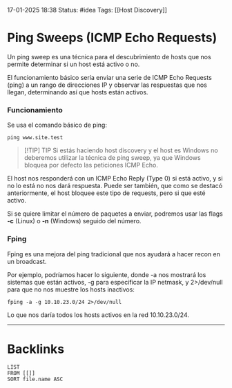 17-01-2025 18:38
Status: #idea
Tags: [[Host Discovery]]

# Ping Sweeps (ICMP Echo Requests)

Un ping sweep es una técnica para el descubrimiento de hosts que nos permite determinar si un host está activo o no. 

El funcionamiento básico sería enviar una serie de ICMP Echo Requests (ping) a un rango de direcciones IP y observar las respuestas que nos llegan, determinando así que hosts están activos.

### Funcionamiento

Se usa el comando básico de ping:

````
ping www.site.test
````


> [!TIP] TIP
> Si estás haciendo host discovery y el host es Windows no deberemos utilizar la técnica de ping sweep, ya que Windows bloquea por defecto las peticiones ICMP Echo.

El host nos responderá con un ICMP Echo Reply (Type 0) si está activo, y si no lo está no nos dará respuesta. Puede ser también, que como se destacó anteriormente, el host bloquee este tipo de requests, pero si que esté activo.

Si se quiere limitar el número de paquetes a enviar, podremos usar las flags **-c** (Linux) o **-n** (Windows) seguido del número.

### Fping

Fping es una mejora del ping tradicional que nos ayudará a hacer recon en un broadcast.

Por ejemplo, podríamos hacer lo siguiente, donde -a nos mostrará los sistemas que están activos, -g para especificar la IP netmask, y 2>/dev/null para que no nos muestre los hosts inactivos:

````
fping -a -g 10.10.23.0/24 2>/dev/null
````

Lo que nos daría todos los hosts activos en la red 10.10.23.0/24.

---
# Backlinks

```dataview
LIST
FROM [[]]
SORT file.name ASC
```
